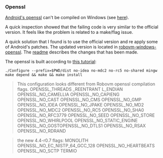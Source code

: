 ### Openssl
[Android's openssl](https://android.googlesource.com/platform/external/openssl/+/android-4.4_r0.7) can't be compiled on Windows (see [here](https://groups.google.com/d/msg/robovm/GGTubkAT2vg/JIc6I5CY6wQJ)).

A quick inspection showed that the failing code is very similar to the official version.
It feels like the problem is related to a make/flag issue.

A quick solution that  I found is to use the official version and re apply some of Android's patches.
The updated version is located in [robovm-windows-openssl](https://github.com/PerfectCarl/robovm-windows-openssl). The [readme](https://github.com/PerfectCarl/robovm-windows-openssl/README.md) describes the changes that has been made.

The openssl is built according to [this tutorial](https://qt-project.org/wiki/Compiling-OpenSSL-with-MinGW):
```
./Configure --prefix=$PWD/dist no-idea no-mdc2 no-rc5 no-shared mingw
make depend && make && make install
```

> This configuration looks different from Robovm openssl compilation flags.
> OPENSSL_THREADS _REENTRANT L_ENDIAN OPENSSL_NO_CAMELLIA OPENSSL_NO_CAPIENG OPENSSL_NO_CAST OPENSSL_NO_CMS OPENSSL_NO_GMP OPENSSL_NO_IDEA OPENSSL_NO_JPAKE OPENSSL_NO_MD2 OPENSSL_NO_MDC2 OPENSSL_NO_RC5 OPENSSL_NO_SHA0 OPENSSL_NO_RFC3779 OPENSSL_NO_SEED OPENSSL_NO_STORE OPENSSL_NO_WHIRLPOOL OPENSSL_NO_STATIC_ENGINE OPENSSL_NO_GOSTOPENSSL_NO_DTLS1 OPENSSL_NO_RSAX OPENSSL_NO_RDRAND 

> the new 4.4-r0.7 flags: MONOLITH OPENSSL_NO_EC_NISTP_64_GCC_128 OPENSSL_NO_HEARTBEATS OPENSSL_NO_SCTP TERMIO 

